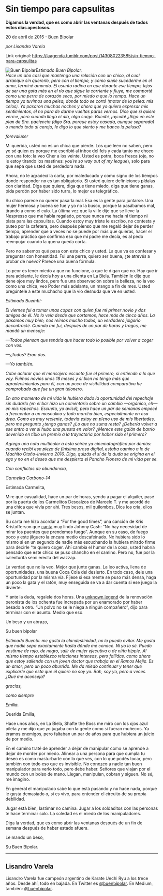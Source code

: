 # Sin tiempo para capsulitas

**Digamos la verdad, que es como abrir las ventanas después de todos estos días apestosos.**

20 de abril de 2016 - Buen Bipolar

_por Lisandro Varela_

Link original: https://laagenda.tumblr.com/post/143080223585/sin-tiempo-para-capsulitas

![Buen Bipolar](https://64.media.tumblr.com/f5183e7bf8bb3861c4cce5bc074333a6/tumblr_inline_pk008mObUS1t6q87u_500.jpg)E*stimado Buen Bipolar,  
Hace un año casi que mantengo una relación con un chico, al cual arranque sin quererlo, pero con el tiempo, y como suele sucederme en el amor, terminé amando. El asunto radica en que durante ese tiempo, lejos de ser una gota más en el río que sigue la corriente y fluye, me comporté como una perra de corazón seco, por miedo a que lo rompa. Hace un tiempo ya tuvimos una pelea, donde todo se cortó (motor de la pelea: mis celos).  Ya pasaron muchas noches y ahora que yo quiero expresar mis sentimientos, él no para de darme vueltas paras vernos. Dice que sí quiere verme, pero cuando llega el día, algo surge. Buenbi, ¡ayuda! ¿Sigo en este plan de Sra. paciencia (digo Sra. porque estoy casada, aunque separada) o mando todo al carajo, le digo lo que siento y me banco la pelusa?*

 *forevaluser*

Mi querida, usted no es un chica que pierde. Los que leen no saben, pero yo sé quien es porque me escribió al inbox del feis y cada tanto me choco con una foto: la veo Cher a los veinte. Usted es potra, boca fresca (ojo, no le estoy tirando los mastines: *you´re so way out of my league*), solo para que sepa que usted de perdedora nada.

Ahora, no le agradecí la carta, por maleducado y como signo de los tiempos donde responder no es tan obligatorio. Si usted quiere definiciones pídalas con claridad. Diga que quiere, diga que tiene miedo, diga que tiene ganas, pida perdón por haber sido turra, lo mejor es telegráfico.

Su chico parece no querer pasarla mal. Esa es la gente para juntarse. Una mujer hermosa y buena se fue y yo no la busco, porque la pasábamos mal, tirando a como el culo. La última vez que la vi le dije que se lleve la Nespresso que me había regalado, porque nunca me hacia ni tiempo ni plata para las capsulitas. Cuando estoy muy triste le escribo, no contesta y puteo por la cafetera, pero después pienso que me regaló dejar de perder tiempo, aprender que a veces no se puede por más que quieras, hacer el trabajo práctico que confirma eso que mi padre me decía, es al pedo reempujar cuando la quena queda corta.

Pero no sabemos qué pasa con este chico y usted. La que va es confesar y preguntar con honestidad. Fui una perra, quiero ser buena, ¿te atrevés a probar de nuevo? Parece una buena fórmula. 

Lo peor es tener miedo a que no funcione, a que te digan que no. Hay que ir para adelante, le decía hoy a una clienta en La Biela. También le dije que tiene ojos muy lindos, pero fue una observación sobre la belleza, no la veo como una chica, veo Poder más adelante, un mango a fin de mes. Usted pregúntele a este muchacho que la vio desnuda que ve en usted. 

  


*Estimado Buembi:*

*El viernes fui a tomar unas copas con quien fue mi primer novio y dos amigos de él. No lo veía desde que cortamos, hace más de cinco años. La pasamos muy bien, nos reímos mucho todos, un verdadero jolgorio decontracté. Cuando me fui, después de un par de horas y tragos, me mandó un mensaje:*

*—Todos piensan que tendría que hacer todo lo posible por volver a coger con vos.*

*—¿Todos? Eran dos.*

*—Yo también.*

*Cabe aclarar que el mensajero escueto fue el primero, si entiende a lo que voy. Fuimos novios unos 18 meses y si bien no tengo más que agradecimientos para él, con un poco de visibilidad comparativa he comprobado que fue un gran telonero.* 

*En otro momento de mi vida le hubiera dado la oportunidad del repechaje sin dudarlo (en el bar hizo un comentario sobre un cambio —orgánico, eh— en mis repechos. Escueto, yo avisé), pero hace un par de semanas empecé a frecuentar a un masculino y todo marcha bien, especialmente en esa área. Como es muy reciente, todavía estoy en pleno uso de mis libertades, pero me pregunto ¿tengo ganas? ¿Lo que no suma resta? ¿Debería volver a ese antro a ver si hubo una puesta en valor? ¿Merece este galán de barrio devenido en tibio un premio a la trayectoria por haber sido el primero?* 

*Agrego una nota multicolor a esta soirée ya cinematográfica por demás: cuando recibí esa pieza de finísima prosa digital, estaba camino a lo de Machito Otoño-Invierno 2016. Digo, quizás el sí de la duda se origina en el ego y no en el deseo que me despierta el Pancho Pionero de mi vida per se.*

*Con conflictos de abundancia,*

*Carmelita Carbono-14*

Estimada Carmelita,

Mire qué casualidad, hace un par de horas, yendo a pagar el alquiler, pasé por la puerta de los Carmelitos Descalzos de Marcelo T. y me acordé de una chica que vivía por ahí. Tres besos, mil quilombos, Dios los cria, ellos se juntan.

Su carta me hizo acordar a “For the good times”, una canción de Kris Kristofferson que [canta](https://www.youtube.com/watch?v=4EuC_BR3dcY) muy lindo Johnny Cash:  “No hay necesidad de mirar los puentes que prendemos fuego”. Aunque en su caso, de fuego poco y este jilguero la encara medio descafeinado. No hubiera sido lo mismo si en un segundo de nadie más escuchando la hubiera mirado firme para decirle “te quiero coger. Ahí cambia el humor de la cosa, usted habría pensado que este chico se puso chancho en el camino. Pero no, fue por la calenturita semi erecta del wazzap. 

La verdad que no la veo. Mejor que junte ganas. La leo activa, llena de oportunidades, una buena Coca Cola del desierto. En todo caso, dele una oportunidad por la misma vía. Fíjese si esa mente se puso más densa, haga un poco la gata y el ratón, muy enseguida se va a dar cuenta si ese juego la divierte.

Y ante la duda, regalele dos horas. Una [unknown legend](https://www.youtube.com/watch?v=PJNYjaZ_29k) de la renovación peronista de los ochenta fue increpada por un enamorado por haber besado a otro. “Un polvo no se le niega a ningún compañero”, dijo para terminar con el asunto. Medio que eso.

Un beso y un abrazo,

Su buen bipolar

*Estimado Buenbi: me gusta la clandestinidad, no lo puedo evitar. Me gusta que nadie sepa exactamente hasta dónde me conoce. Ni yo lo sé. Puedo vestirme de rojo, de negro, salir de mujer ejecutiva o de niña hippie. Al mismo tiempo establezco relaciones intensas, pero fallidas, como ahora que estoy saliendo con un joven doctor que trabaja en el Ramos Mejía. Es un amor, pero un poco aburrido. Me da miedo continuar y tener que explicarle que esta que él quiere no soy yo. Bah, soy yo, pero a veces. ¿Qué me aconseja?* 

*gracias,* 

*como siempre*

*Emilia.* 

Querida Emilia,

Hace unos años, en La Biela, Shafte the Boss me miró con los ojos azul pileta y me dijo que yo jugaba con la gente como si fueran muñecos. Ya éramos enemigos, pero faltaban un par de años para que hubiera un juicio de por medio.

En el camino traté de aprender a dejar de manipular como se aprende a dejar de morder por miedo. Alinear a una persona para que cumpla tu deseo es como masturbarte con lo que ves, con lo que podés tocar, pero también con todo eso que es invisible. No conozco a nadie tan buen manipulador para verlo todo, pero debe haber. Señores que viajan por el mundo con un bolso de mano. Llegan, manipulan, cobran y siguen. No sé, me imagino.

En general el manipulado sabe lo que está pasando y no hace nada, porque le gusta demasiado o, si es vivo, para entender el circuito de su propia debilidad. 

Jugar está bien, lastimar no camina. Jugar a los soldaditos con las personas te hace terminar solo. La soledad es el miedo de los manipuladores.

Diga la verdad, que es como abrir las ventanas después de un fin de semana después de haber estado afuera. 

Le mando un beso,

Su Buen Bipolar.



---

 Lisandro Varela
----------------

 Lisandro Varela fue campeón argentino de Karate Uechi Ryu a los trece años. Desde ahí, todo en bajada. En Twitter es [@buenbipolar](http://www.twitter.com/buenbipolar). En Medium, también: [@buenbipolar](https://medium.com/@buenbipolar). 

